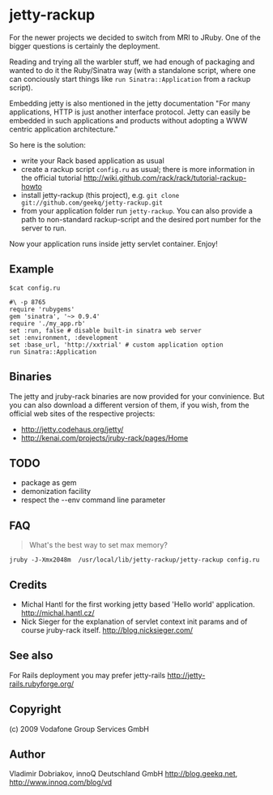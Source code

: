 jetty-rackup
============

For the newer projects we decided to switch from MRI to JRuby.  One of
the bigger questions is certainly the deployment.

Reading and trying all the warbler stuff, we had enough of packaging and
wanted to do it the Ruby/Sinatra way (with a standalone script, where
one can conciously start things like `run Sinatra::Application` from a
rackup script).

Embedding jetty is also mentioned in the jetty documentation "For many
applications, HTTP is just another interface protocol.  Jetty can easily
be embedded in such applications and products without adopting a WWW
centric application architecture."

So here is the solution:

* write your Rack based application as usual
* create a rackup script `config.ru` as usual; there is more information in
  the official tutorial
  <http://wiki.github.com/rack/rack/tutorial-rackup-howto>
* install jetty-rackup (this project), e.g. 
  `git clone git://github.com/geekq/jetty-rackup.git`
* from your application folder run `jetty-rackup`. You can also provide
  a path to non-standard rackup-script and the desired port
  number for the server to run.

Now your application runs inside jetty servlet container. Enjoy!


Example
-------
    $cat config.ru

    #\ -p 8765
    require 'rubygems'
    gem 'sinatra', '~> 0.9.4'
    require './my_app.rb'
    set :run, false # disable built-in sinatra web server
    set :environment, :development
    set :base_url, 'http://xxtrial' # custom application option
    run Sinatra::Application


Binaries
--------
The jetty and jruby-rack binaries are now provided for your convinience.
But you can also download a different version of them, if you wish, from
the official web sites of the respective projects:

* <http://jetty.codehaus.org/jetty/>
* <http://kenai.com/projects/jruby-rack/pages/Home>


TODO
----
* package as gem
* demonization facility
* respect the --env command line parameter


FAQ
---

> What's the best way to set max memory?

    jruby -J-Xmx2048m  /usr/local/lib/jetty-rackup/jetty-rackup config.ru

Credits
-------
* Michal Hantl for the first working jetty based 'Hello world'
  application. <http://michal.hantl.cz/>
* Nick Sieger for the explanation of servlet context init params and of 
  course jruby-rack itself. <http://blog.nicksieger.com/>


See also
--------
For Rails deployment you may prefer jetty-rails 
<http://jetty-rails.rubyforge.org/>


Copyright
---------
(c) 2009 Vodafone Group Services GmbH


Author
------
Vladimir Dobriakov, innoQ Deutschland GmbH 
<http://blog.geekq.net>, <http://www.innoq.com/blog/vd>

